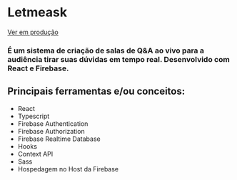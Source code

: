 # Letmeask

[Ver em produção](https://letmeask-36c74.web.app/)

### É um sistema de criação de salas de Q&A ao vivo para a audiência tirar suas dúvidas em tempo real. Desenvolvido com React e Firebase.

## Principais ferramentas e/ou conceitos:
- React
- Typescript
- Firebase Authentication
- Firebase Authorization
- Firebase Realtime Database
- Hooks
- Context API
- Sass
- Hospedagem no Host da Firebase
